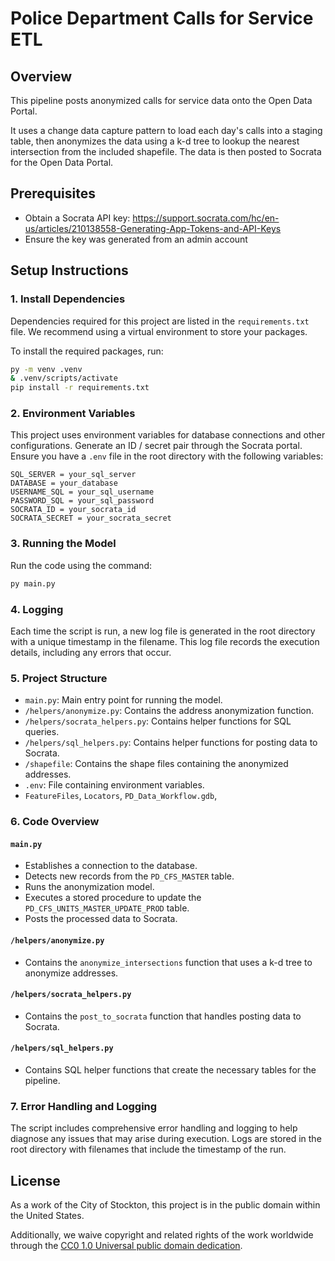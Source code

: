 # Police Department Calls for Service ETL

## Overview

This pipeline posts anonymized calls for service data onto the Open Data Portal.

It uses a change data capture pattern to load each day's calls into a staging table, then anonymizes the data using a k-d tree to lookup the nearest intersection from the included shapefile. The data is then posted to Socrata for the Open Data Portal.


## Prerequisites

- Obtain a Socrata API key: https://support.socrata.com/hc/en-us/articles/210138558-Generating-App-Tokens-and-API-Keys
- Ensure the key was generated from an admin account

## Setup Instructions

### 1. Install Dependencies

Dependencies required for this project are listed in the `requirements.txt` file. We recommend using a virtual environment to store your packages.

To install the required packages, run:

```bash
py -m venv .venv
& .venv/scripts/activate
pip install -r requirements.txt
```

### 2. Environment Variables

This project uses environment variables for database connections and other configurations. Generate an ID / secret pair through the Socrata portal. Ensure you have a `.env` file in the root directory with the following variables:

```
SQL_SERVER = your_sql_server
DATABASE = your_database
USERNAME_SQL = your_sql_username
PASSWORD_SQL = your_sql_password
SOCRATA_ID = your_socrata_id
SOCRATA_SECRET = your_socrata_secret
```

### 3. Running the Model

Run the code using the command:

```bash
py main.py
```

### 4. Logging

Each time the script is run, a new log file is generated in the root directory with a unique timestamp in the filename. This log file records the execution details, including any errors that occur.

### 5. Project Structure

- `main.py`: Main entry point for running the model.
- `/helpers/anonymize.py`: Contains the address anonymization function.
- `/helpers/socrata_helpers.py`: Contains helper functions for SQL queries.
- `/helpers/sql_helpers.py`: Contains helper functions for posting data to Socrata.
- `/shapefile`: Contains the shape files containing the anonymized addresses.
- `.env`: File containing environment variables.
- `FeatureFiles`, `Locators`, `PD_Data_Workflow.gdb`, 

### 6. Code Overview

#### `main.py`
- Establishes a connection to the database.
- Detects new records from the `PD_CFS_MASTER` table.
- Runs the anonymization model.
- Executes a stored procedure to update the `PD_CFS_UNITS_MASTER_UPDATE_PROD` table.
- Posts the processed data to Socrata.

#### `/helpers/anonymize.py`
- Contains the `anonymize_intersections` function that uses a k-d tree to anonymize addresses. 

#### `/helpers/socrata_helpers.py`
- Contains the `post_to_socrata` function that handles posting data to Socrata.

#### `/helpers/sql_helpers.py`
- Contains SQL helper functions that create the necessary tables for the pipeline.

### 7. Error Handling and Logging

The script includes comprehensive error handling and logging to help diagnose any issues that may arise during execution. Logs are stored in the root directory with filenames that include the timestamp of the run.

## License
As a work of the City of Stockton, this project is in the public domain within the United States.

Additionally, we waive copyright and related rights of the work worldwide through the [CC0 1.0 Universal public domain dedication](https://creativecommons.org/publicdomain/zero/1.0/deed.en).
